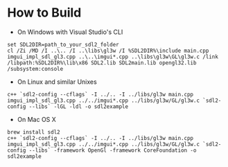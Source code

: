 
# How to Build

- On Windows with Visual Studio's CLI

```
set SDL2DIR=path_to_your_sdl2_folder
cl /Zi /MD /I ..\.. /I ..\libs\gl3w /I %SDL2DIR%\include main.cpp imgui_impl_sdl_gl3.cpp ..\..\imgui*.cpp ..\libs\gl3w\GL\gl3w.c /link /libpath:%SDL2DIR%\lib\x86 SDL2.lib SDL2main.lib opengl32.lib /subsystem:console
```

- On Linux and similar Unixes

```
c++ `sdl2-config --cflags` -I ../.. -I ../libs/gl3w main.cpp imgui_impl_sdl_gl3.cpp ../../imgui*.cpp ../libs/gl3w/GL/gl3w.c `sdl2-config --libs` -lGL -ldl -o sdl2example
```

- On Mac OS X

```
brew install sdl2
c++ `sdl2-config --cflags` -I ../.. -I ../libs/gl3w main.cpp imgui_impl_sdl_gl3.cpp ../../imgui*.cpp ../libs/gl3w/GL/gl3w.c `sdl2-config --libs` -framework OpenGl -framework CoreFoundation -o sdl2example
```
